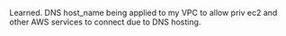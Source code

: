 



Learned.
DNS host_name being applied to my VPC to allow priv ec2 and other AWS services to connect due to DNS hosting. 